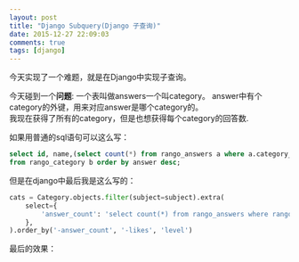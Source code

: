 ```yaml
---
layout: post
title: "Django Subquery(Django 子查询)"
date: 2015-12-27 22:09:03
comments: true
tags: [django]
---
```


今天实现了一个难题，就是在Django中实现子查询。      

<!--more-->
   

今天碰到一个**问题**: 一个表叫做answers一个叫category。    answer中有个category的外键，用来对应answer是哪个category的。   
我现在获得了所有的category，但是也想获得每个category的回答数.   

如果用普通的sql语句可以这么写：   
``` sql
select id, name,(select count(*) from rango_answers a where a.category_id = b.id) as answer 
from rango_category b order by answer desc;
```

但是在django中最后我是这么写的：
``` python
cats = Category.objects.filter(subject=subject).extra(
    select={
        'answer_count': 'select count(*) from rango_answers where rango_answers.category_id = rango_category.id'
    },
).order_by('-answer_count', '-likes', 'level')
```



最后的效果：   
<img class="lazy" data-original="/images/blog/151227_django_subquery/sub.jpg">    
